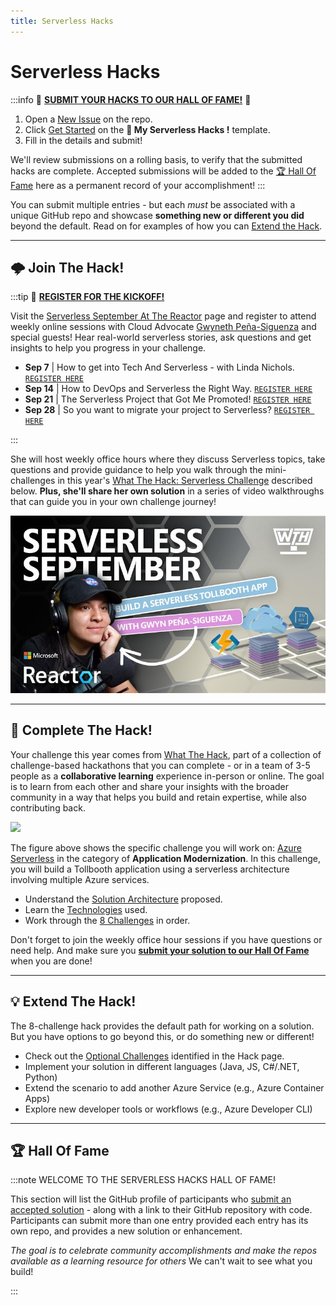 ```yaml
---
title: Serverless Hacks
---
```


# Serverless Hacks

:::info 🚨 [**SUBMIT YOUR HACKS TO OUR HALL OF FAME!**](https://github.com/Azure/Cloud-Native/issues/new?assignees=&labels=&template=---serverless-hacks--share-your-hack-.md&title=%5BServerless+Hacks%5D) 🚨

 1. Open a [New Issue](https://github.com/Azure/Cloud-Native/issues/new/choose) on the repo.
 2. Click [Get Started](https://github.com/Azure/Cloud-Native/issues/new?assignees=&labels=&template=---serverless-hacks--share-your-hack-.md&title=%5BServerless+Hacks%5D) on the **🎯 My Serverless Hacks !** template.
 3. Fill in the details and submit!

We'll review submissions on a rolling basis, to verify that the submitted hacks are complete. Accepted submissions will be added to the [🏆 Hall Of Fame](#-hall-of-fame) here as a permanent record of your accomplishment!
:::

You can submit multiple entries - but each _must_ be associated with a unique GitHub repo and showcase **something new or different you did** beyond the default. Read on for examples of how you can [Extend the Hack](#-extend-the-hack).

---

## 🌩 Join The Hack!

:::tip 🚨 [**REGISTER FOR THE KICKOFF!**](https://aka.ms/ServerlessHacks)

Visit the [Serverless September At The Reactor](https://aka.ms/ServerlessHacks) page and register to attend weekly online sessions with Cloud Advocate [Gwyneth Peña-Siguenza](https://twitter.com/madebygps) and special guests! Hear real-world serverless stories, ask questions and get insights to help you progress in your challenge.

 * **Sep 7** |  How to get into Tech And Serverless - with Linda Nichols. [`REGISTER HERE`](https://developer.microsoft.com/reactor/events/16946)
 * **Sep 14** |  How to DevOps and Serverless the Right Way. [`REGISTER HERE`](https://developer.microsoft.com/reactor/events/16958)
 * **Sep 21** |  The Serverless Project that Got Me Promoted! [`REGISTER HERE`](https://developer.microsoft.com/reactor/events/16959)
 * **Sep 28** | So you want to migrate your project to Serverless? [`REGISTER HERE`](https://developer.microsoft.com/reactor/events/16960)

:::

She will host weekly office hours where they discuss Serverless topics, take questions and provide guidance to help you walk through the mini-challenges in this year's [What The Hack: Serverless Challenge](https://microsoft.github.io/WhatTheHack/015-Serverless/) described below. **Plus, she'll share her own solution** in a series of video walkthroughs that can guide you in your own challenge journey!

![](../../../static/img/banners/serverless-hacks.png)

---

## 🎯 Complete The Hack!

Your challenge this year comes from [What The Hack](https://microsoft.github.io/WhatTheHack/), part of a collection of challenge-based hackathons that you can complete - or in a team of 3-5 people as a  **collaborative learning** experience in-person or online. The goal is to learn from each other and share your insights with the broader community in a way that helps you build and retain expertise, while also contributing back.

![](https://microsoft.github.io/WhatTheHack/015-Serverless/images/preferred-solution.png)

The figure above shows the specific challenge you will work on: [Azure Serverless](https://microsoft.github.io/WhatTheHack/015-Serverless/) in the category of **Application Modernization**. In this challenge, you will build a Tollbooth application using a serverless architecture involving multiple Azure services. 
 * Understand the [Solution Architecture](https://microsoft.github.io/WhatTheHack/015-Serverless/#solution-architecture) proposed.
 * Learn the [Technologies](https://microsoft.github.io/WhatTheHack/015-Serverless/#technologies) used.
 * Work through the [8 Challenges](https://microsoft.github.io/WhatTheHack/015-Serverless/#challenges) in order.

Don't forget to join the weekly office hour sessions if you have questions or need help. And make sure you [**submit your solution to our Hall Of Fame**](https://github.com/Azure/Cloud-Native/issues/new?assignees=&labels=&template=---serverless-hacks--share-your-hack-.md&title=%5BServerless+Hacks%5D) when you are done!

---

## 💡 Extend The Hack!

The 8-challenge hack provides the default path for working on a solution. But you have options to go beyond this, or do something new or different!

 * Check out the [Optional Challenges](https://microsoft.github.io/WhatTheHack/015-Serverless/#optional-challenges) identified in the Hack page.
 * Implement your solution in different languages (Java, JS, C#/.NET, Python)
 * Extend the scenario to add another Azure Service (e.g., Azure Container Apps)
 * Explore new developer tools or workflows (e.g., Azure Developer CLI)

---

## 🏆 Hall Of Fame

:::note WELCOME TO THE SERVERLESS HACKS HALL OF FAME!

This section will list the GitHub profile of participants who [submit an accepted solution](https://github.com/Azure/Cloud-Native/issues/new?assignees=&labels=&template=---serverless-hacks--share-your-hack-.md&title=%5BServerless+Hacks%5D) - along with a link to their GitHub repository with code. Participants can submit more than one entry provided each entry has its own repo, and provides a new solution or enhancement.

_The goal is to celebrate community accomplishments and make the repos available as a learning resource for others_ We can't wait to see what you build!

:::